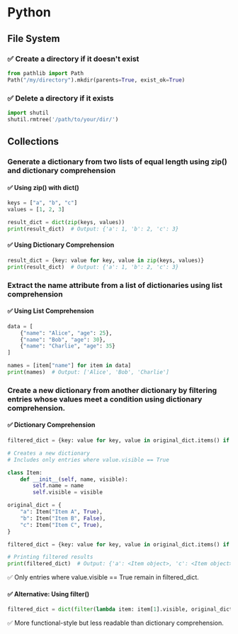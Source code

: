 # Python

## File System
### ✅ Create a directory if it doesn't exist
```python
from pathlib import Path
Path("/my/directory").mkdir(parents=True, exist_ok=True)
```

### ✅ Delete a directory if it exists
```python
import shutil
shutil.rmtree('/path/to/your/dir/')
```

## Collections
### Generate a dictionary from two lists of equal length using zip() and dictionary comprehension


#### ✅ Using zip() with dict()
```python
keys = ["a", "b", "c"]
values = [1, 2, 3]

result_dict = dict(zip(keys, values))
print(result_dict)  # Output: {'a': 1, 'b': 2, 'c': 3}
```
#### ✅ Using Dictionary Comprehension
```python
result_dict = {key: value for key, value in zip(keys, values)}
print(result_dict)  # Output: {'a': 1, 'b': 2, 'c': 3}
```

### Extract the name attribute from a list of dictionaries using list comprehension
#### ✅ Using List Comprehension
```python
data = [
    {"name": "Alice", "age": 25},
    {"name": "Bob", "age": 30},
    {"name": "Charlie", "age": 35}
]

names = [item["name"] for item in data]
print(names)  # Output: ['Alice', 'Bob', 'Charlie']
```

### Create a new dictionary from another dictionary by filtering entries whose values meet a condition using dictionary comprehension.

#### ✅ Dictionary Comprehension

```python
filtered_dict = {key: value for key, value in original_dict.items() if value.visible}

# Creates a new dictionary
# Includes only entries where value.visible == True

class Item:
    def __init__(self, name, visible):
        self.name = name
        self.visible = visible

original_dict = {
    "a": Item("Item A", True),
    "b": Item("Item B", False),
    "c": Item("Item C", True),
}

filtered_dict = {key: value for key, value in original_dict.items() if value.visible}

# Printing filtered results
print(filtered_dict)  # Output: {'a': <Item object>, 'c': <Item object>}
```
✅ Only entries where value.visible == True remain in filtered_dict.



#### ✅ Alternative: Using filter()
```python
filtered_dict = dict(filter(lambda item: item[1].visible, original_dict.items()))
```
✅ More functional-style but less readable than dictionary comprehension.
